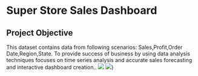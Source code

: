 # Super Store Sales Dashboard

## Project Objective 

This dataset contains data from following scenarios: Sales,Profit,Order Date,Region,State.
To provide success of business by using data analysis techniques focuses on time series analysis
and accurate sales forecasting and interactive dashboard creation..
![](https://github.com/priya606/PROJECTS/assets/72040405/5e835baa-805f-459b-9efc-0404dc0a11b8)
![](https://github.com/priya606/PROJECTS/assets/72040405/917c80b4-da9e-4bea-ab1d-df7d8061b4f5))
